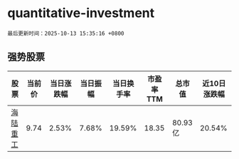 # quantitative-investment

`最后更新时间：2025-10-13 15:35:16 +0800`

## 强势股票

|股票|当前价|当日涨跌幅|当日振幅|当日换手率|市盈率TTM|总市值|近10日涨跌幅|
|----|----|----|----|----|----|----|----|
|[海陆重工](https://xueqiu.com/S/SZ002255)|9.74|2.53%|7.68%|19.59%|18.35|80.93亿|20.54%|
